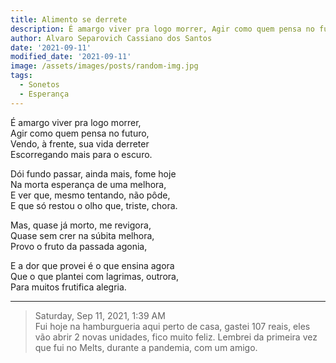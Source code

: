 ```yaml
---
title: Alimento se derrete
description: É amargo viver pra logo morrer, Agir como quem pensa no futuro...
author: Alvaro Separovich Cassiano dos Santos
date: '2021-09-11'
modified_date: '2021-09-11'
image: /assets/images/posts/random-img.jpg
tags:
  - Sonetos
  - Esperança
---    
```

É amargo viver pra logo morrer,    
Agir como quem pensa no futuro,    
Vendo, à frente, sua vida derreter    
Escorregando mais para o escuro.    
    
Dói fundo passar, ainda mais, fome hoje    
Na morta esperança de uma melhora,    
E ver que, mesmo tentando, não pôde,    
E que só restou o olho que, triste, chora.    
    
Mas, quase já morto, me revigora,    
Quase sem crer na súbita melhora,    
Provo o fruto da passada agonia,    
    
E a dor que provei é o que ensina agora    
Que o que plantei com lagrimas, outrora,    
Para muitos frutifica alegria.              

______

> Saturday, Sep 11, 2021, 1:39 AM    
> Fui hoje na hamburgueria aqui perto de casa, gastei 107 reais, eles vão abrir 2 novas unidades, fico muito feliz. Lembrei da primeira vez que fui no Melts, durante a pandemia, com um amigo.